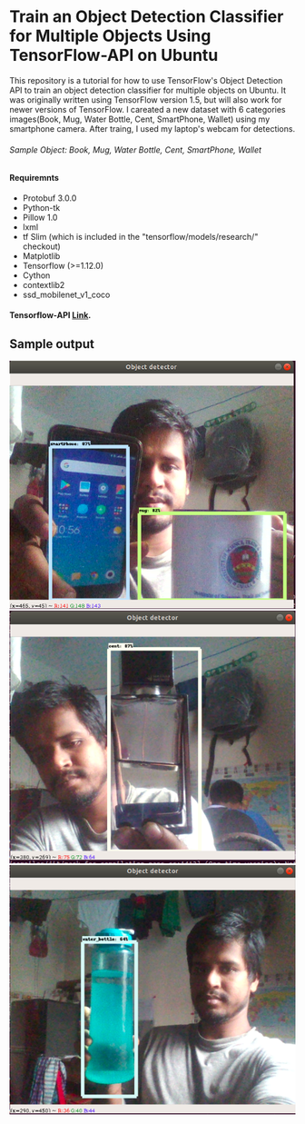 # Train an Object Detection Classifier for Multiple Objects Using TensorFlow-API on Ubuntu
This repository is a tutorial for how to use TensorFlow's Object Detection API to train an object detection classifier for multiple objects on Ubuntu. It was originally written using TensorFlow version 1.5, but will also work for newer versions of TensorFlow. I careated a new dataset with 6 categories images(Book, Mug, Water Bottle, Cent, SmartPhone, Wallet) using my smartphone camera. After traing, I used my laptop's webcam for detections.

###### Sample Object: Book, Mug, Water Bottle, Cent, SmartPhone, Wallet

#### Requiremnts

- Protobuf 3.0.0
- Python-tk
- Pillow 1.0
- lxml
- tf Slim (which is included in the "tensorflow/models/research/" checkout)
- Matplotlib
- Tensorflow (>=1.12.0)
- Cython
- contextlib2
- ssd_mobilenet_v1_coco

#### Tensorflow-API [Link](https://github.com/tensorflow/models/tree/master/research/object_detection).

## Sample output

![alt text](https://github.com/rakib-h/custom_object_detection/blob/master/output_exmaples/Screenshot%20from%202020-03-06%2015-10-46.png)
![alt text](https://github.com/rakib-h/custom_object_detection/blob/master/output_exmaples/Screenshot%20from%202020-03-06%2015-09-11.png)
![alt text](https://github.com/rakib-h/custom_object_detection/blob/master/output_exmaples/Screenshot%20from%202020-03-06%2015-09-59.png)
